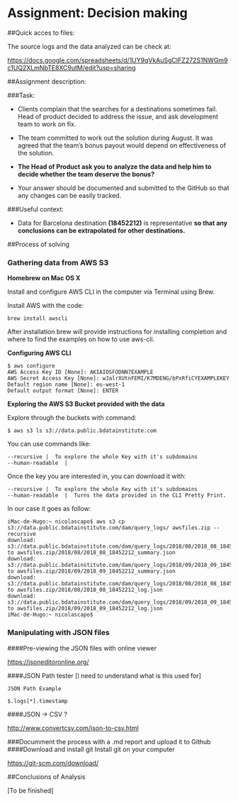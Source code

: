 # Assignment: Decision making

##Quick acces to files:

The source logs and the data analyzed can be check at:

<https://docs.google.com/spreadsheets/d/1UY9qVkAuSgCIFZ272S1NWGm9c1UQ2XLmNbTE8XC9utM/edit?usp=sharing>


##Assignment description:

###Task:
* Clients complain that the searches for a destinations sometimes fail. Head of product decided to address the issue, and ask development team to work on fix.

* The team committed to work out the solution during August. It was agreed that the team’s bonus payout would depend on effectiveness of the solution.

* **The Head of Product ask you to analyze the data and help him to decide whether the team deserve the bonus?**

* Your answer should be documented and submitted to the GitHub so that any changes can be easily tracked.

###Useful context:

* Data for Barcelona destination **(18452212)** is representative **so that any conclusions can be extrapolated for other destinations.**
 
 
##Process of solving
 
### Gathering data from AWS S3


**Homebrew on Mac OS X**

Install and configure AWS CLI in the computer via Terminal using Brew.

Install AWS with the code:

```
brew install awscli

```

After installation brew will provide instructions for installing completion and where to find the examples on how to use aws-cli.


**Configuring AWS CLI**

```$ aws configureAWS Access Key ID [None]: AKIAIOSFODNN7EXAMPLEAWS Secret Access Key [None]: wJalrXUtnFEMI/K7MDENG/bPxRfiCYEXAMPLEKEYDefault region name [None]: eu-west-1Default output format [None]: ENTER
```

**Exploring the AWS S3 Bucket provided with the data**

Explore through the buckets with command:

```
$ aws s3 ls s3://data.public.bdatainstitute.com

```

You can use commands like:

```
--recursive |  To explore the whole Key with it's subdomains
--human-readable  |  
```
Once the key you are interested in, you can download it with:
```
--recursive |  To explore the whole Key with it's subdomains
--human-readable  |  Turns the data provided in the CLI Pretty Print.
```

In our case it goes as follow:

```
iMac-de-Hugo:~ nicolascapo$ aws s3 cp s3://data.public.bdatainstitute.com/dam/query_logs/ awsfiles.zip --recursive
download: s3://data.public.bdatainstitute.com/dam/query_logs/2018/08/2018_08_18452212_summary.json to awsfiles.zip/2018/08/2018_08_18452212_summary.json
download: s3://data.public.bdatainstitute.com/dam/query_logs/2018/09/2018_09_18452212_summary.json to awsfiles.zip/2018/09/2018_09_18452212_summary.json
download: s3://data.public.bdatainstitute.com/dam/query_logs/2018/08/2018_08_18452212_log.json to awsfiles.zip/2018/08/2018_08_18452212_log.json
download: s3://data.public.bdatainstitute.com/dam/query_logs/2018/09/2018_09_18452212_log.json to awsfiles.zip/2018/09/2018_09_18452212_log.json
iMac-de-Hugo:~ nicolascapo$ 
```
### Manipulating with JSON files

####Pre-viewing the JSON files with online viewer

 https://jsoneditoronline.org/
 
####JSON Path tester
 [I need to understand what is this used for]
 
```
JSON Path Example

$.logs[*].timestamp
```

####JSON → CSV ?

<http://www.convertcsv.com/json-to-csv.html>
 
###Documment the process with a .md report and upload it to Github
####Download and install git
Install git on your computer

<https://git-scm.com/download/>

##Conclusions of Analysis


[To be finished]






 

  



